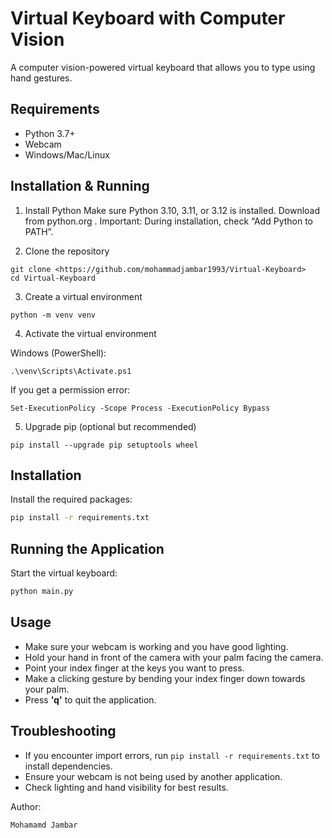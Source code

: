 # Virtual Keyboard with Computer Vision

A computer vision-powered virtual keyboard that allows you to type using hand gestures.

## Requirements

- Python 3.7+
- Webcam
- Windows/Mac/Linux

## Installation & Running
1. Install Python
Make sure Python 3.10, 3.11, or 3.12 is installed.
Download from python.org
.
Important: During installation, check “Add Python to PATH”.

2. Clone the repository
```
git clone <https://github.com/mohammadjambar1993/Virtual-Keyboard>
cd Virtual-Keyboard
```
3. Create a virtual environment
```
python -m venv venv
```
4. Activate the virtual environment

Windows (PowerShell):
```
.\venv\Scripts\Activate.ps1
```

If you get a permission error:
```
Set-ExecutionPolicy -Scope Process -ExecutionPolicy Bypass
```
5. Upgrade pip (optional but recommended)
```
pip install --upgrade pip setuptools wheel
```
## Installation

Install the required packages:
```bash
pip install -r requirements.txt
```

## Running the Application

Start the virtual keyboard:
```bash
python main.py
```

## Usage

- Make sure your webcam is working and you have good lighting.
- Hold your hand in front of the camera with your palm facing the camera.
- Point your index finger at the keys you want to press.
- Make a clicking gesture by bending your index finger down towards your palm.
- Press **'q'** to quit the application.

## Troubleshooting

- If you encounter import errors, run `pip install -r requirements.txt` to install dependencies.
- Ensure your webcam is not being used by another application.
- Check lighting and hand visibility for best results.


Author:
```
Mohamamd Jambar
```